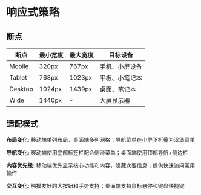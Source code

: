 # 响应式策略

## 断点

| 断点 | 最小宽度 | 最大宽度 | 目标设备 |
|------|----------|----------|----------|
| Mobile | 320px | 767px | 手机、小屏设备 |
| Tablet | 768px | 1023px | 平板、小笔记本 |
| Desktop | 1024px | 1439px | 桌面、笔记本 |
| Wide | 1440px | - | 大屏显示器 |

## 适配模式

**布局变化:** 移动端单列布局，桌面端多列网格；导航菜单在小屏下折叠为汉堡菜单

**导航变化:** 移动端使用底部标签栏配合侧滑菜单；桌面端使用顶部导航+侧边栏

**内容优先级:** 移动端优先显示核心功能和内容，隐藏次要信息；提供快速访问常用操作

**交互变化:** 触摸友好的大按钮和手势支持；桌面端支持鼠标悬停和键盘快捷键
